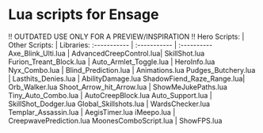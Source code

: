 Lua scripts for Ensage
==============
!! OUTDATED USE ONLY FOR A PREVIEW/INSPIRATION !!
Hero Scripts:             | Other Scripts:          | Libraries:
:-----------              | :-----------            | :----------
Axe_Blink_Ulti.lua        | AdvancedCreepControl.lua| SkillShot.lua                    
Furion_Treant_Block.lua   | Auto_Armlet_Toggle.lua  | HeroInfo.lua
Nyx_Combo.lua             | Blind_Prediction.lua    | Animations.lua
Pudges_Butchery.lua       | Lasthits_Denies.lua     | AbilityDamage.lua
ShadowFiend_Raze_Range.lua| Orb_Walker.lua
Shoot_Arrow_hit_Arrow.lua | ShowMeJukePaths.lua
Tiny_Auto_Combo.lua       | AutoCreepBlock.lua
Auto_Support.lua          | SkillShot_Dodger.lua
Global_Skillshots.lua     | WardsChecker.lua
Templar_Assassin.lua      | AegisTimer.lua
iMeepo.lua                | CreepwavePrediction.lua
MoonesComboScript.lua     | ShowFPS.lua
